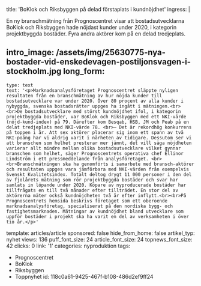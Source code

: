 title: 'BoKlok och Riksbyggen på delad förstaplats i kundnöjdhet'
ingress: |
  <p>En ny branschmätning från Prognoscentret visar att bostadsutvecklarna BoKlok och Riksbyggen hade nöjdast kunder under 2020, i kategorin projektbyggda bostäder. Fyra andra aktörer kom på en delad tredjeplats.
  </p>
  
intro_image: /assets/img/25630775-nya-bostader-vid-enskedevagen-postiljonsvagen-i-stockholm.jpg
long_form:
  -
    type: text
    text: '<p>Marknadsanalysföretaget Prognoscentret släppte nyligen resultaten från en branschmätning av hur nöjda kunder till bostadsutvecklare var under 2020. Över 80 procent av alla kunder i nybyggda, svenska bostadsrätter uppges ha ingått i mätningen.<br><br>De bostadsutvecklare med störst kundnöjdhet ifol, i kategorin projektbyggda bostäder, var BoKlok och Riksbyggen med ett NKI-värde (nöjd-kund-index) på 79. Därefter kom Besqab, HSB, JM och Peab på en delat tredjeplats med NKI-värde 78. <br>– Det är rekordhög konkurrens på toppen i år. Att sex aktörer placerar sig inom ett spann av två NKI-poäng har vi aldrig varit i närheten av tidigare. Dessutom ser vi att branschen som helhet presterar mer jämnt, det vill säga nöjdheten varierar allt mindre mellan olika bostadsutvecklare vilket gynnar branschen som helhet, säger Prognoscentrets operativa chef Ellinor Lindström i ett pressmeddelande från analysföretaget. <br><br>Branschmätningen ska ha genomförts i samarbete med bransch-aktörer och resultaten uppges vara jämförbara med NKI-värden från exempelvis Svenskt Kvalitetsindex. Totalt deltog drygt 11 000 personer i den del av fjolårets mätning som rör projektbyggda bostäder och svar har samlats in löpande under 2020. Köpare av nyproducerade bostäder har tillfrågats en till två månader efter tillträdet. En stor del av aktörerna mäter också kundnöjdheten två år efter inflytt.<br><br>På Prognoscentrets hemsida beskrivs företaget som ett oberoende marknadsanalysföretag, specialiserat på den nordiska bygg- och fastighetsmarknaden. Mätningar av kundnöjdhet bland utvecklare som uppför bostäder i projekt ska ha varit en del av verksamheten i över tio år.</p>'
template: articles/article
sponsored: false
hide_from_home: false
artikel_typ: nyhet
views: 136
puff_font_size: 24
article_font_size: 24
topnews_font_size: 42
clicks: 0
link: '1'
categories: nyproduktion
tags:
  - Prognoscentret
  - BoKlok
  - Riksbyggen
  - Toppnyhet
id: 118c0a61-9425-467f-b108-486d2ef9ff24
